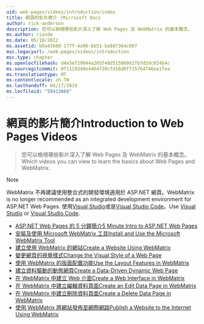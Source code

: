 ```yaml
---
uid: web-pages/videos/introduction/index
title: 網頁的影片簡介 |Microsoft Docs
author: rick-anderson
description: 您可以檢視哪些影片深入了解 Web Pages 及 WebMatrix 的基本概念。
ms.author: riande
ms.date: 05/18/2012
ms.assetid: b8a43660-177f-4a00-bb51-be887364c607
msc.legacyurl: /web-pages/videos/introduction
msc.type: chapter
ms.openlocfilehash: d4e5ef19044a265f48d51586062fb7d2dc024b4c
ms.sourcegitcommit: 0f1119340e4464720cfd16d0ff15764746ea1fea
ms.translationtype: MT
ms.contentlocale: zh-TW
ms.lasthandoff: 04/17/2019
ms.locfileid: "59413668"
---
```

# <a name="introduction-to-web-pages-videos"></a><span data-ttu-id="49eba-103">網頁的影片簡介</span><span class="sxs-lookup"><span data-stu-id="49eba-103">Introduction to Web Pages Videos</span></span>

> <span data-ttu-id="49eba-104">您可以檢視哪些影片深入了解 Web Pages 及 WebMatrix 的基本概念。</span><span class="sxs-lookup"><span data-stu-id="49eba-104">Which videos you can view to learn the basics about Web Pages and WebMatrix.</span></span>

> [!NOTE] 
> <span data-ttu-id="49eba-105">WebMatrix 不再建議使用整合式的開發環境適用於 ASP.NET 網頁。</span><span class="sxs-lookup"><span data-stu-id="49eba-105">WebMatrix is no longer recommended as an integrated development environment for ASP.NET Web Pages.</span></span> <span data-ttu-id="49eba-106">使用[Visual Studio](xref:aspnet/web-pages/overview/getting-started/program-asp-net-web-pages-in-visual-studio)或是[Visual Studio Code](https://code.visualstudio.com/)。</span><span class="sxs-lookup"><span data-stu-id="49eba-106">Use [Visual Studio](xref:aspnet/web-pages/overview/getting-started/program-asp-net-web-pages-in-visual-studio) or [Visual Studio Code](https://code.visualstudio.com/).</span></span>


- [<span data-ttu-id="49eba-107">ASP.NET Web Pages 的 5 分鐘簡介</span><span class="sxs-lookup"><span data-stu-id="49eba-107">5 Minute Intro to ASP.NET Web Pages</span></span>](5-minute-introduction-to-aspnet-web-pages.md)
- [<span data-ttu-id="49eba-108">安裝及使用 Microsoft WebMatrix 工具</span><span class="sxs-lookup"><span data-stu-id="49eba-108">Install and Use the Microsoft WebMatrix Tool</span></span>](install-and-use-the-microsoft-webmatrix-tool.md)
- [<span data-ttu-id="49eba-109">建立使用 WebMatrix 的網站</span><span class="sxs-lookup"><span data-stu-id="49eba-109">Create a Website Using WebMatrix</span></span>](create-a-website-using-webmatrix.md)
- [<span data-ttu-id="49eba-110">變更網頁的視覺樣式</span><span class="sxs-lookup"><span data-stu-id="49eba-110">Change the Visual Style of a Web Page</span></span>](change-the-visual-style-of-a-web-page.md)
- [<span data-ttu-id="49eba-111">使用 WebMatrix 的版面配置功能</span><span class="sxs-lookup"><span data-stu-id="49eba-111">Use the Layout Features in WebMatrix</span></span>](use-the-layout-features-in-webmatrix.md)
- [<span data-ttu-id="49eba-112">建立資料驅動的動態網頁</span><span class="sxs-lookup"><span data-stu-id="49eba-112">Create a Data-Driven Dynamic Web Page</span></span>](create-a-data-driven-dynamic-web-page.md)
- [<span data-ttu-id="49eba-113">在 WebMatrix 中建立 Web 介面</span><span class="sxs-lookup"><span data-stu-id="49eba-113">Create a Web Interface in WebMatrix</span></span>](create-a-web-interface-in-webmatrix.md)
- [<span data-ttu-id="49eba-114">在 WebMatrix 中建立編輯資料頁面</span><span class="sxs-lookup"><span data-stu-id="49eba-114">Create an Edit Data Page in WebMatrix</span></span>](create-an-edit-data-page-in-webmatrix.md)
- [<span data-ttu-id="49eba-115">在 WebMatrix 中建立刪除資料頁面</span><span class="sxs-lookup"><span data-stu-id="49eba-115">Create a Delete Data Page in WebMatrix</span></span>](create-a-delete-data-page-in-webmatrix.md)
- [<span data-ttu-id="49eba-116">使用 WebMatrix 將網站發佈至網際網路</span><span class="sxs-lookup"><span data-stu-id="49eba-116">Publish a Website to the Internet Using WebMatrix</span></span>](publish-a-website-to-the-internet-using-webmatrix.md)
